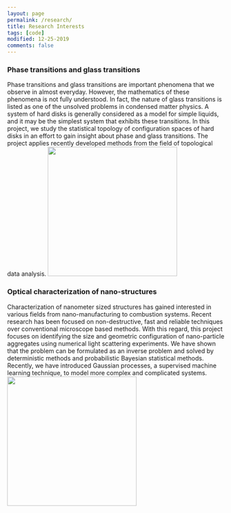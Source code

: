 ```yaml
---
layout: page
permalink: /research/
title: Research Interests
tags: [code]
modified: 12-25-2019
comments: false
---
```

### Phase transitions and glass transitions
Phase transitions and glass transitions are important phenomena that we observe in almost everyday. However, the mathematics of these phenomena is not fully understood. In fact, the nature of glass transitions is listed as one of the unsolved problems in condensed matter physics. A system of hard disks is generally considered as a model for simple liquids, and it may be the simplest system that exhibits these transitions. In this project, we study the statistical topology of configuration spaces of hard disks in an effort to gain insight about phase and glass transitions. The project applies recently developed methods from the field of topological data analysis.
<img src="{{ site.github.url }}/images/research/crit_points.png" height="300" width="300">

### Optical characterization of nano-structures
Characterization of nanometer sized structures has gained interested in various fields from nano-manufacturing to combustion systems. Recent research has been focused on non-destructive, fast and reliable techniques over conventional microscope based methods. With this regard, this project focuses on identifying the size and geometric configuration of nano-particle aggregates using numerical light scattering experiments. We have shown that the problem can be formulated as an inverse problem and solved by deterministic methods and probabilistic Bayesian statistical methods. Recently, we have introduced Gaussian processes, a supervised machine learning technique, to model more complex and complicated systems.   
<img src="{{ site.github.url }}/images/research/optical_characterization.png" height="300" width="300">





